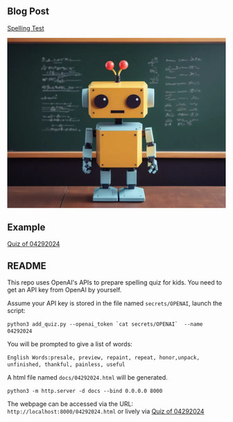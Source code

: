 ## Blog Post

[Spelling Test](https://blog.haoxiang.org/2024/05/spelling-test/)

<img src="https://raw.githubusercontent.com/pppoe/images-repo/main/blog/misc/spelling-test-post.webp" width="512"/>


## Example

[Quiz of 04292024](https://pppoe.github.io/spelling-quiz/04292024.html)

## README

This repo uses OpenAI's APIs to prepare spelling quiz for kids. You need to get an API key from OpenAI by yourself.

Assume your API key is stored in the file named ``secrets/OPENAI``, launch the script:

    python3 add_quiz.py --openai_token `cat secrets/OPENAI`  --name 04292024 

You will be prompted to give a list of words:

    English Words:presale, preview, repaint, repeat, honor,unpack, unfinished, thankful, painless, useful
    
A html file named ``docs/04292024.html`` will be generated.

    python3 -m http.server -d docs --bind 0.0.0.0 8000

The webpage can be accessed via the URL: ``http://localhost:8000/04292024.html`` or lively via [Quiz of 04292024](https://pppoe.github.io/spelling-quiz/04292024.html)
